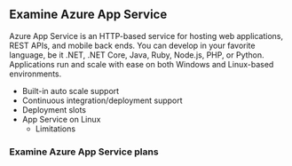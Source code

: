 ## Examine Azure App Service
Azure App Service is an HTTP-based service for hosting web applications, REST APIs, and mobile back ends. 
You can develop in your favorite language, be it .NET, .NET Core, Java, Ruby, Node.js, PHP, or Python. 
Applications run and scale with ease on both Windows and Linux-based environments.

* Built-in auto scale support
* Continuous integration/deployment support
* Deployment slots
* App Service on Linux
    * Limitations

### Examine Azure App Service plans
